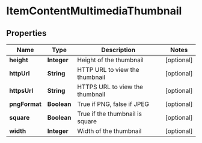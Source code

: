 
# ItemContentMultimediaThumbnail

## Properties
Name | Type | Description | Notes
------------ | ------------- | ------------- | -------------
**height** | **Integer** | Height of the thumbnail |  [optional]
**httpUrl** | **String** | HTTP URL to view the thumbnail |  [optional]
**httpsUrl** | **String** | HTTPS URL to view the thumbnail |  [optional]
**pngFormat** | **Boolean** | True if PNG, false if JPEG |  [optional]
**square** | **Boolean** | True if the thumbnail is square |  [optional]
**width** | **Integer** | Width of the thumbnail |  [optional]



